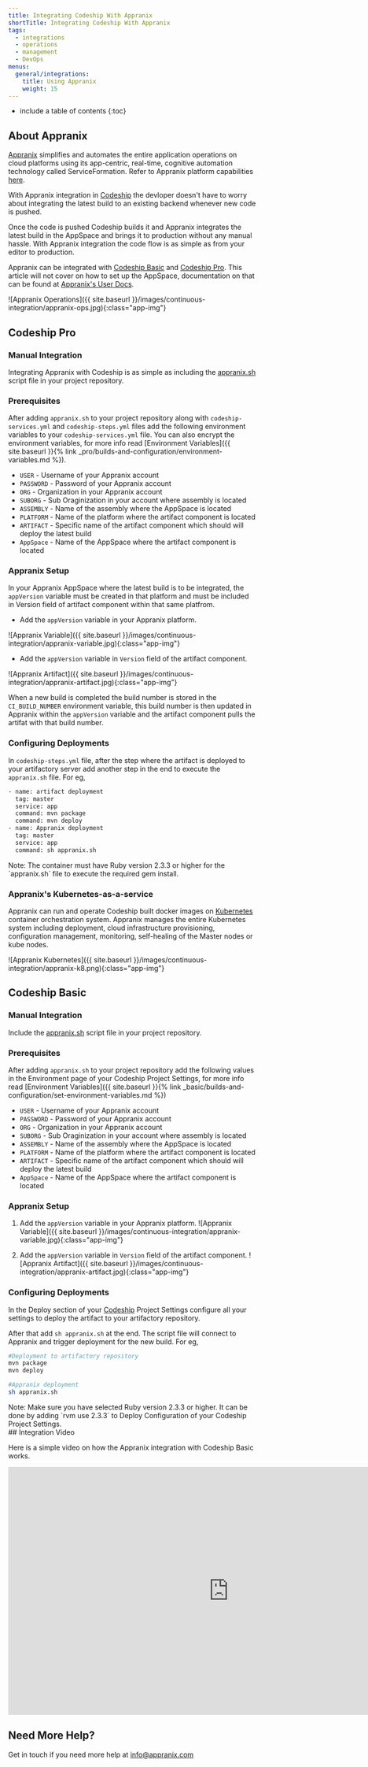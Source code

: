 ```yaml
---
title: Integrating Codeship With Appranix
shortTitle: Integrating Codeship With Appranix
tags:
  - integrations
  - operations
  - management
  - DevOps
menus:
  general/integrations:
    title: Using Appranix
    weight: 15
---
```


* include a table of contents
{:toc}

## About Appranix

[Appranix](http://www.appranix.com/) simplifies and automates the entire application operations on cloud platforms using its app-centric, real-time, cognitive automation technology called ServiceFormation. Refer to Appranix platform capabilities [here](http://www.appranix.com/product/platform.html).

With Appranix integration in [Codeship](https://codeship.com/) the devloper doesn't have to worry about integrating the latest build to an existing backend whenever new code is pushed.

Once the code is pushed Codeship builds it and Appranix integrates the latest build in the AppSpace and brings it to production without any manual hassle. With Appranix integration the code flow is as simple as from your editor to production.

Appranix can be integrated with [Codeship Basic](https://codeship.com/features/basic) and [Codeship Pro](https://codeship.com/features/pro). This article will not cover on how to set up the AppSpace, documentation on that can be found at [Appranix's User Docs](https://app.appranix.net/docs/).

![Appranix Operations]({{ site.baseurl }}/images/continuous-integration/appranix-ops.jpg){:class="app-img"}

<!-- <img src="http://ec2-52-201-255-209.compute-1.amazonaws.com:4000/images/continuous-integration/appranix-variable.jpg" alt="img"> -->

## Codeship Pro

### Manual Integration

Integrating Appranix with Codeship is as simple as including the  [appranix.sh](https://github.com/RushinthJohn/documentation/blob/appranix/_data/appranix.sh) script file in your project repository.

### Prerequisites

After adding `appranix.sh` to your project repository along with `codeship-services.yml` and `codeship-steps.yml` files add the following environment variables to your `codeship-services.yml` file. You can also encrypt the environment variables, for more info read [Environment Variables]({{ site.baseurl }}{% link _pro/builds-and-configuration/environment-variables.md %}).

- `USER` - Username of your Appranix account
- `PASSWORD` - Password of your Appranix account
- `ORG` - Organization in your Appranix account
- `SUBORG` - Sub Oraginization in your account where assembly is located
- `ASSEMBLY` - Name of the assembly where the AppSpace is located
- `PLATFORM` - Name of the platform where the artifact component is located
- `ARTIFACT` - Specific name of the artifact component which should will deploy the latest build
- `AppSpace` - Name of the AppSpace where the artifact component is located

### Appranix Setup
In your Appranix AppSpace where the latest build is to be integrated, the `appVersion` variable must be created in that platform and must be included in Version field of artifact component within that same platfrom.

- Add the `appVersion` variable in your Appranix platform.

![Appranix Variable]({{ site.baseurl }}/images/continuous-integration/appranix-variable.jpg){:class="app-img"}

- Add the `appVersion` variable in `Version` field of the artifact component.

![Appranix Artifact]({{ site.baseurl }}/images/continuous-integration/appranix-artifact.jpg){:class="app-img"}

When a new build is completed the build number is stored in the `CI_BUILD_NUMBER` environment variable, this build number is then updated in Appranix within the `appVersion` variable and the artifact component pulls the artifat with that build number.

### Configuring Deployments

In `codeship-steps.yml` file, after the step where the artifact is deployed to your artifactory server add another step in the end to execute the `appranix.sh` file. For eg,
```bash
- name: artifact deployment
  tag: master
  service: app
  command: mvn package
  command: mvn deploy
- name: Appranix deployment
  tag: master
  service: app
  command: sh appranix.sh
```
<div class="info-block">
Note:
The container must have Ruby version 2.3.3 or higher for the `appranix.sh` file to execute the required gem install.
</div>

### Appranix's Kubernetes-as-a-service

Appranix can run and operate Codeship built docker images on [Kubernetes](https://kubernetes.io/) container orchestration system. Appranix manages the entire Kubernetes system including deployment, cloud infrastructure provisioning, configuration management, monitoring, self-healing of the Master nodes or kube nodes.

![Appranix Kubernetes]({{ site.baseurl }}/images/continuous-integration/appranix-k8.png){:class="app-img"}

## Codeship Basic

### Manual Integration

Include the  [appranix.sh](https://github.com/RushinthJohn/documentation/blob/appranix/_data/appranix.sh) script file in your project repository.

### Prerequisites

After adding `appranix.sh` to your project repository add the following values in the Environment page of your Codeship Project Settings, for more info read [Environment Variables]({{ site.baseurl }}{% link _basic/builds-and-configuration/set-environment-variables.md %})

- `USER` - Username of your Appranix account
- `PASSWORD` - Password of your Appranix account
- `ORG` - Organization in your Appranix account
- `SUBORG` - Sub Oraginization in your account where assembly is located
- `ASSEMBLY` - Name of the assembly where the AppSpace is located
- `PLATFORM` - Name of the platform where the artifact component is located
- `ARTIFACT` - Specific name of the artifact component which should will deploy the latest build
- `AppSpace` - Name of the AppSpace where the artifact component is located

### Appranix Setup

1. Add the `appVersion` variable in your Appranix platform.
![Appranix Variable]({{ site.baseurl }}/images/continuous-integration/appranix-variable.jpg){:class="app-img"}

2. Add the `appVersion` variable in `Version` field of the artifact component.
![Appranix Artifact]({{ site.baseurl }}/images/continuous-integration/appranix-artifact.jpg){:class="app-img"}

### Configuring Deployments

In the Deploy section of your [Codeship](https://codeship.com/) Project Settings configure all your settings to deploy the artifact to your artifactory repository.

After that add `sh appranix.sh` at the end. The script file will connect to Appranix and trigger deployment for the new build. For eg,
```bash
#Deployment to artifactory repository
mvn package
mvn deploy

#Appranix deployment
sh appranix.sh
```
<div class="info-block">
Note:
Make sure you have selected Ruby version 2.3.3 or higher. It can be done by adding `rvm use 2.3.3` to Deploy Configuration of your Codeship Project Settings.
</div>
## Integration Video

Here is a simple video on how the Appranix integration with Codeship Basic works.
<body>
 <iframe src="http://www.youtube.com/embed/3KE7EyTEHqg"
  width="896" height="504" frameborder="0" allowfullscreen></iframe>
</body>

## Need More Help?

Get in touch if you need more help at <a href="mailto:info@appranix.com?Subject=Reg-Codeship%20Integration" target="_blank" >info@appranix.com</a>
